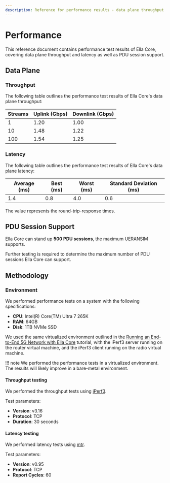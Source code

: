 ```yaml
---
description: Reference for performance results - data plane throughput and latency, and PDU session support.
---
```


# Performance

This reference document contains performance test results of Ella Core, covering data plane throughput and latency as well as PDU session support.

## Data Plane

### Throughput

The following table outlines the performance test results of Ella Core's data plane throughput:

| Streams | Uplink (Gbps) | Downlink (Gbps) |
| ------- | ------------- | --------------- |
| 1       | 1.20          | 1.00            |
| 10      | 1.48          | 1.22            |
| 100     | 1.54          | 1.25            |

### Latency

The following table outlines the performance test results of Ella Core's data plane latency:

| Average (ms) | Best (ms) | Worst (ms) | Standard Deviation (ms) |
| ------------ | --------- | ---------- | ----------------------- |
| 1.4          | 0.8       | 4.0        | 0.6                     |

The value represents the round-trip-response times.

## PDU Session Support

Ella Core can stand up **500 PDU sessions**, the maximum UERANSIM supports.

Further testing is required to determine the maximum number of PDU sessions Ella Core can support.

## Methodology

### Environment

We performed performance tests on a system with the following specifications:

- **CPU**: Intel(R) Core(TM) Ultra 7 265K
- **RAM**: 64GB
- **Disk**: 1TB NVMe SSD

We used the same virtualized environment outlined in the [Running an End-to-End 5G Network with Ella Core](../tutorials/end_to_end_network_snap.md) tutorial, with the iPerf3 server running on the router virtual machine, and the iPerf3 client running on the radio virtual machine.

!!! note
    We performed the performance tests in a virtualized environment. The results will likely improve in a bare-metal environment.

#### Throughput testing

We performed the throughput tests using [iPerf3](https://iperf.fr/).

Test parameters:

- **Version**: v3.16
- **Protocol**: TCP
- **Duration**: 30 seconds

#### Latency testing

We performed latency tests using [mtr](https://manpages.ubuntu.com/manpages/focal/man8/mtr.8.html).

Test parameters:

- **Version**: v0.95
- **Protocol**: TCP
- **Report Cycles**: 60
